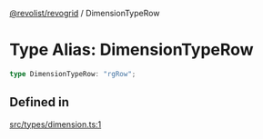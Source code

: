 [@revolist/revogrid](README.md) / DimensionTypeRow

# Type Alias: DimensionTypeRow

```ts
type DimensionTypeRow: "rgRow";
```

## Defined in

[src/types/dimension.ts:1](https://github.com/revolist/revogrid/blob/78d14b7c443343ec06c8d385824462d784f2615f/src/types/dimension.ts#L1)
